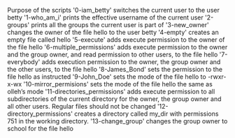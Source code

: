 Purpose of the scripts
'0-iam_betty' switches the current user to the user betty
'1-who_am_i' prints the effective username of the current user
'2-groups' prints all the groups the current user is part of
'3-new_owner' changes the owner of the file hello to the user betty
'4-empty' creates an empty file called hello
'5-execute' adds execute permission to the owner of the file hello
'6-multiple_permissions' adds execute permission to the owner and the group owner, and read permission to other users, to the file hello
'7-everybody' adds execution permission to the owner, the group owner and the other users, to the file hello
'8-James_Bond' sets the permission to the file hello as instructed
'9-John_Doe' sets the mode of the file hello to -rwxr-x-wx
'10-mirror_permisions' sets the mode of the file hello the same as olleh’s mode
'11-directories_permissions' adds execute permission to all subdirectories of the current directory for the owner, the group owner and all other users. Regular files should not be changed
'12-directory_permissions' creates a directory called my_dir with permissions 751 in the working directory.
'13-change_group' changes the group owner to school for the file hello

